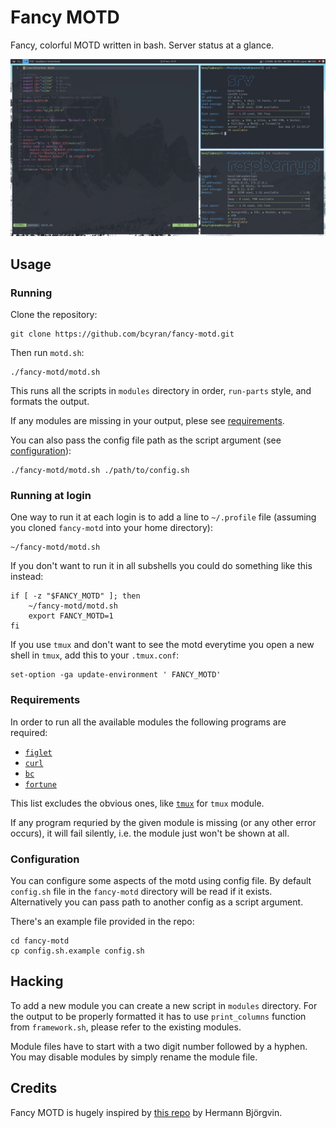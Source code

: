 # Fancy MOTD
Fancy, colorful MOTD written in bash. Server status at a glance.

![MOTD screenshot](readme-img.png)

## Usage

### Running
Clone the repository:
```shell
git clone https://github.com/bcyran/fancy-motd.git
```

Then run `motd.sh`:
```shell
./fancy-motd/motd.sh
```

This runs all the scripts in `modules` directory in order, `run-parts` style, and formats the output.

If any modules are missing in your output, plese see [requirements](#requirements).

You can also pass the config file path as the script argument (see [configuration](#configuration)):
```shell
./fancy-motd/motd.sh ./path/to/config.sh
```

### Running at login
One way to run it at each login is to add a line to `~/.profile` file (assuming you cloned `fancy-motd` into your home directory):
```shell
~/fancy-motd/motd.sh
```

If you don't want to run it in all subshells you could do something like this instead:
```shell
if [ -z "$FANCY_MOTD" ]; then
    ~/fancy-motd/motd.sh
    export FANCY_MOTD=1
fi
```

If you use `tmux` and don't want to see the motd everytime you open a new shell in `tmux`, add this to your `.tmux.conf`:
```
set-option -ga update-environment ' FANCY_MOTD'
```

### Requirements
In order to run all the available modules the following programs are required:

* [`figlet`](http://www.figlet.org/)
* [`curl`](https://curl.se/)
* [`bc`](https://www.gnu.org/software/bc/)
* [`fortune`](https://software.clapper.org/fortune/)

This list excludes the obvious ones, like [`tmux`](https://github.com/tmux/tmux) for `tmux` module.

If any program requried by the given module is missing (or any other error occurs), it will fail silently, i.e. the module just won't be shown at all.


### Configuration
You can configure some aspects of the motd using config file.
By default `config.sh` file in the `fancy-motd` directory will be read if it exists.
Alternatively you can pass path to another config as a script argument.

There's an example file provided in the repo:
```shell
cd fancy-motd
cp config.sh.example config.sh
```

## Hacking
To add a new module you can create a new script in `modules` directory.
For the output to be properly formatted it has to use `print_columns` function from `framework.sh`, please refer to the existing modules.

Module files have to start with a two digit number followed by a hyphen. You may disable modules by simply rename the module file.

## Credits
Fancy MOTD is hugely inspired by [this repo](https://github.com/HermannBjorgvin/MOTD) by Hermann Björgvin.
